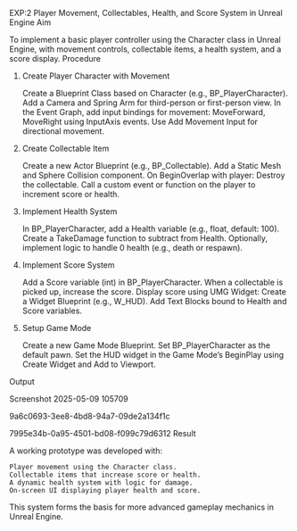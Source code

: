 EXP:2 Player Movement, Collectables, Health, and Score System in Unreal Engine
Aim

To implement a basic player controller using the Character class in Unreal Engine, with movement controls, collectable items, a health system, and a score display.
Procedure
1. Create Player Character with Movement

    Create a Blueprint Class based on Character (e.g., BP_PlayerCharacter).
    Add a Camera and Spring Arm for third-person or first-person view.
    In the Event Graph, add input bindings for movement:
        MoveForward, MoveRight using InputAxis events.
        Use Add Movement Input for directional movement.

2. Create Collectable Item

    Create a new Actor Blueprint (e.g., BP_Collectable).
    Add a Static Mesh and Sphere Collision component.
    On BeginOverlap with player:
        Destroy the collectable.
        Call a custom event or function on the player to increment score or health.

3. Implement Health System

    In BP_PlayerCharacter, add a Health variable (e.g., float, default: 100).
    Create a TakeDamage function to subtract from Health.
    Optionally, implement logic to handle 0 health (e.g., death or respawn).

4. Implement Score System

    Add a Score variable (int) in BP_PlayerCharacter.
    When a collectable is picked up, increase the score.
    Display score using UMG Widget:
        Create a Widget Blueprint (e.g., W_HUD).
        Add Text Blocks bound to Health and Score variables.

5. Setup Game Mode

    Create a new Game Mode Blueprint.
    Set BP_PlayerCharacter as the default pawn.
    Set the HUD widget in the Game Mode’s BeginPlay using Create Widget and Add to Viewport.

Output

Screenshot 2025-05-09 105709

9a6c0693-3ee8-4bd8-94a7-09de2a134f1c

7995e34b-0a95-4501-bd08-f099c79d6312
Result

A working prototype was developed with:

    Player movement using the Character class.
    Collectable items that increase score or health.
    A dynamic health system with logic for damage.
    On-screen UI displaying player health and score.

This system forms the basis for more advanced gameplay mechanics in Unreal Engine.
